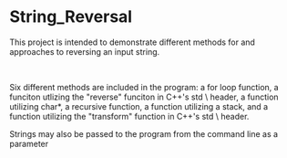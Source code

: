 # String_Reversal

<p>This project is  intended to demonstrate different methods for and approaches to reversing an input string.</p>
<br/>
<p>Six different methods are included in the program: a for loop function, a funciton utlizing the "reverse" funciton in C++'s std \<algorithm\> header, a function utilizing char*, a recursive function, a function utilizing a stack, and a function utilizing the "transform" function in C++'s std \<algorithm\> header.</p>
<p>Strings may also be passed to the program from the command line as a parameter</p>
